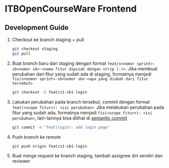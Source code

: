 # ITBOpenCourseWare Frontend

## Development Guide

1. Checkout ke branch staging + pull

   ```sh
   git checkout staging
   git pull
   ```

2. Buat branch baru dari staging dengan format `feat/s<nomor sprint>-sb<nomor sb>-<nama fitur dipisah dengan strip (-)>`. Jika membuat perubahan dari fitur yang sudah ada di staging, formatnya menjadi `fix/s<nomor sprint>-sb<nomor sb>-<apa yang diubah dari fitur tersebut>`

   ```sh
   git checkout -b feat/s1-sb1-login
   ```

3. Lakukan perubahan pada branch tersebut, commit dengan format `feat(<scope fitur>): <isi perubahan>`. Jika melakukan perubahan pada fitur yang sudah ada, formatnya menjadi `fix(<scope fitur>): <isi perubahan>`, lain-lainnya bisa dilihat di [semantic commit](https://gist.github.com/joshbuchea/6f47e86d2510bce28f8e7f42ae84c716)

   ```sh
   git commit -m "feat(login): add login page"
   ```

4. Push branch ke remote

   ```sh
   git push origin feat/s1-sb1-login
   ```

5. Buat merge request ke branch staging, tambah assignee diri sendiri dan reviewer

<!-- TODO: how to handle conflict -->